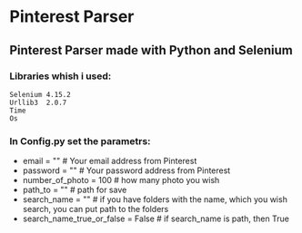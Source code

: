 # Pinterest Parser
## Pinterest Parser made with Python and Selenium
### Libraries whish i used:
	Selenium 4.15.2
 	Urllib3  2.0.7
	Time
 	Os

### In Config.py set the parametrs:
* email  = "" # Your email address from Pinterest
* password  = "" # Your password address from Pinterest
* number_of_photo = 100 # how many photo you wish
* path_to  = ""  # path for save
* search_name = "" # if you have folders with the name, which you wish search, you can put path to the folders 
* search_name_true_or_false = False # if search_name is path, then True

